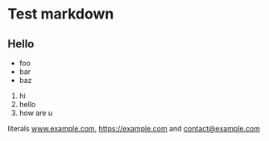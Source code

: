 # Test markdown

## Hello

- foo
- bar
- baz

1. hi
2. hello
3. how are u

literals www.example.com, https://example.com and contact@example.com
